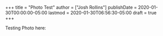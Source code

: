 +++
title = "Photo Test"
author = ["Josh Rollins"]
publishDate = 2020-01-30T00:00:00-05:00
lastmod = 2020-01-30T06:56:30-05:00
draft = true
+++

Testing Photo here: